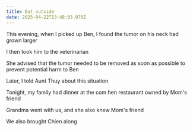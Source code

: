 ```yaml
---
title: Eat outside
date: 2025-04-22T13:48:03.070Z
---
```


This evening, when I picked up Ben, I found the tumor on his neck had grown larger

I then took him to the veterinarian

She advised that the tumor needed to be removed as soon as possible to prevent potential harm to Ben

Later, I told Aunt Thuy about this situation

Tonight, my family had dinner at the com hen restaurant owned by Mom's friend

Grandma went with us, and she also knew Mom's friend

We also brought Chien along
